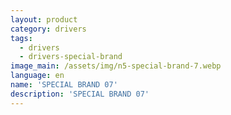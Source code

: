 ```yaml
---
layout: product
category: drivers
tags:
  - drivers
  - drivers-special-brand
image_main: /assets/img/n5-special-brand-7.webp
language: en
name: 'SPECIAL BRAND 07'
description: 'SPECIAL BRAND 07'
---
```


